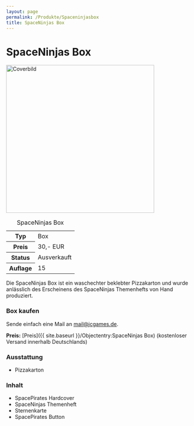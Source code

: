 ```yaml
---
layout: page
permalink: /Produkte/Spaceninjasbox
title: SpaceNinjas Box
---
```


# SpaceNinjas Box

<div class="col2">
<img alt="Coverbild" height="400" src="{{ site.baseurl }}/assets/pics/spacepirates/titel/spaceninjasbox-big.png" width="400"/>

<table class="fw" data-type="produkt">
<caption>SpaceNinjas Box</caption>
<tbody>
<tr><th>Typ</th><td>Box</td></tr>
<tr><th>Preis</th><td>30,- EUR</td></tr>
<tr><th>Status</th><td>Ausverkauft</td></tr>
<tr><th>Auflage</th><td>15</td></tr>
</tbody>
</table>
</div>
<div class="col2">
Die SpaceNinjas Box ist ein waschechter beklebter Pizzakarton und wurde anlässlich des Erscheinens des SpaceNinjas Themenhefts von Hand produziert.

### Box kaufen

Sende einfach eine Mail an [mail@jcgames.de](mailto:mail@jcgames.de).

**Preis:** [Preis]({{ site.baseurl }}/Objectentry:SpaceNinjas Box) (kostenloser Versand innerhalb Deutschlands)

### Ausstattung

- Pizzakarton

### Inhalt

- SpacePirates Hardcover
- SpaceNinjas Themenheft
- Sternenkarte
- SpacePirates Button

</div>

